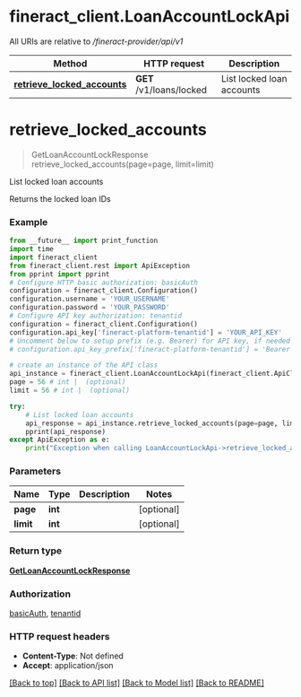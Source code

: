 # fineract_client.LoanAccountLockApi

All URIs are relative to */fineract-provider/api/v1*

Method | HTTP request | Description
------------- | ------------- | -------------
[**retrieve_locked_accounts**](LoanAccountLockApi.md#retrieve_locked_accounts) | **GET** /v1/loans/locked | List locked loan accounts

# **retrieve_locked_accounts**
> GetLoanAccountLockResponse retrieve_locked_accounts(page=page, limit=limit)

List locked loan accounts

Returns the locked loan IDs

### Example
```python
from __future__ import print_function
import time
import fineract_client
from fineract_client.rest import ApiException
from pprint import pprint
# Configure HTTP basic authorization: basicAuth
configuration = fineract_client.Configuration()
configuration.username = 'YOUR_USERNAME'
configuration.password = 'YOUR_PASSWORD'
# Configure API key authorization: tenantid
configuration = fineract_client.Configuration()
configuration.api_key['fineract-platform-tenantid'] = 'YOUR_API_KEY'
# Uncomment below to setup prefix (e.g. Bearer) for API key, if needed
# configuration.api_key_prefix['fineract-platform-tenantid'] = 'Bearer'

# create an instance of the API class
api_instance = fineract_client.LoanAccountLockApi(fineract_client.ApiClient(configuration))
page = 56 # int |  (optional)
limit = 56 # int |  (optional)

try:
    # List locked loan accounts
    api_response = api_instance.retrieve_locked_accounts(page=page, limit=limit)
    pprint(api_response)
except ApiException as e:
    print("Exception when calling LoanAccountLockApi->retrieve_locked_accounts: %s\n" % e)
```

### Parameters

Name | Type | Description  | Notes
------------- | ------------- | ------------- | -------------
 **page** | **int**|  | [optional] 
 **limit** | **int**|  | [optional] 

### Return type

[**GetLoanAccountLockResponse**](GetLoanAccountLockResponse.md)

### Authorization

[basicAuth](../README.md#basicAuth), [tenantid](../README.md#tenantid)

### HTTP request headers

 - **Content-Type**: Not defined
 - **Accept**: application/json

[[Back to top]](#) [[Back to API list]](../README.md#documentation-for-api-endpoints) [[Back to Model list]](../README.md#documentation-for-models) [[Back to README]](../README.md)

